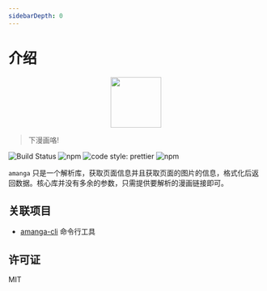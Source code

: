```yaml
---
sidebarDepth: 0
---
```



# 介绍

<div align="center" class="logo">
    <img src="logo.png" width=100>
</div>

> 下漫画咯!

![Build Status](https://travis-ci.com/minosss/amanga.svg?branch=master)
![npm](https://img.shields.io/npm/v/amanga.svg?style=flat-square)
![code style: prettier](https://img.shields.io/badge/code_style-prettier-ff69b4.svg?style=flat-square)
![npm](https://img.shields.io/npm/dt/amanga.svg?style=flat-square)

`amanga` 只是一个解析库，获取页面信息并且获取页面的图片的信息，格式化后返回数据。核心库并没有多余的参数，只需提供要解析的漫画链接即可。

## 关联项目

- [amanga-cli](https://github.com/minosss/amanga-cli) 命令行工具

## 许可证

MIT
